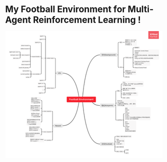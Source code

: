 # My Football Environment for Multi-Agent Reinforcement Learning !

![Getting Started](./env_mindmap.png)
